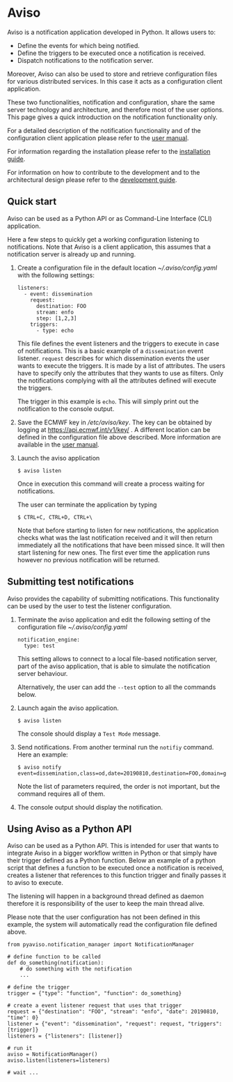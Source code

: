 # Aviso

Aviso is a notification application developed in Python. It allows users to:
* Define the events for which being notified.
* Define the triggers to be executed once a notification is received.
* Dispatch notifications to the notification server.

Moreover, Aviso can also be used to store and retrieve configuration files for various distributed services. In this 
case it acts as a configuration client application. 

These two functionalities, notification and configuration, share the same server technology and architecture, and 
therefore most of the user options. 
This page gives a quick introduction on the notification functionality only. 

For a detailed description of the notification functionality and of the configuration client application please 
refer to the [user manual](user_manual.md).

For information regarding the installation please refer to the [installation guide](install.md).

For information on how to contribute to the development and to the architectural design please refer to the [development 
guide](development.md).

## Quick start
Aviso can be used as a Python API or as Command-Line Interface (CLI) application.

Here a few steps to quickly get a working configuration listening to notifications. Note that Aviso is a client 
application, this assumes that a notification server is already up and running.

1. Create a configuration file in the default location _~/.aviso/config.yaml_ with the following settings:
    ```
    listeners:
      - event: dissemination
        request:
          destination: FOO
          stream: enfo
          step: [1,2,3]
        triggers:
          - type: echo
    ```
    This file defines the event listeners and the triggers to execute 
    in case of notifications. This is a basic example of a `dissemination` event listener. `request` describes for 
    which dissemination events the user wants to execute the triggers. It is made by a list of attributes. The users 
    have to specify only the attributes that they wants to use as filters. Only the notifications complying with all the 
    attributes defined will execute the triggers. 
    
    The trigger in this example is `echo`. This will simply print out the notification to the console output.
    
1. Save the ECMWF key in _/etc/aviso/key_. The key can be obtained by logging at https://api.ecmwf.int/v1/key/ . A 
different location can be defined in the configuration file above described. 
More information are available in the [user manual](user_manual.md).

1. Launch the aviso application
    ```
    $ aviso listen
    ``` 
    Once in execution this command will create a process waiting for notifications.
    
    The user can terminate the application by typing
    ```
    $ CTRL+C, CTRL+D, CTRL+\
    ```
    
    Note that before starting to listen for new notifications, the application checks what was the last notification 
    received and it will then return immediately all the notifications that have been missed since. It will then start 
    listening for new ones. The first ever time the application runs however no previous notification will be returned. 


## Submitting test notifications
Aviso provides the capability of submitting notifications. This functionality can be used by the user to test the 
listener configuration. 

1. Terminate the aviso application and edit the following setting of the configuration file _~/.aviso/config.yaml_
   ```
   notification_engine:
     type: test 
   ```
   This setting allows to connect to a local file-based notification server, part of the aviso application, that is 
   able to simulate the notification server behaviour.
   
   Alternatively, the user can add the `--test` option to all the commands below.
   
1. Launch again the aviso application.
    ```
    $ aviso listen
    ```
    The console should display a `Test Mode` message.
    
1. Send notifications. From another terminal run the `notifiy` command. Here an example:
    ```
    $ aviso notify event=dissemination,class=od,date=20190810,destination=FOO,domain=g,expver=1,step=1,stream=enfo,time=0,location=xxxxxxxx
    ```
    Note the list of parameters required, the order is not important, but the command requires all of them.
    
1. The console output should display the notification.


## Using Aviso as a Python API
Aviso can be used as a Python API. This is intended for user that wants to integrate Aviso in a bigger workflow written 
in Python or that simply have their trigger defined as a Python function. 
Below an example of a python script that defines a function to be executed once a notification is received, creates a 
listener that references to this function trigger and finally passes it to aviso to execute. 

The listening will happen in a background thread defined as daemon therefore it is responsibility of the user to keep 
the main thread alive.

Please note that the user configuration has not been defined in this example, the system will automatically read the
configuration file defined above.
```
from pyaviso.notification_manager import NotificationManager

# define function to be called
def do_something(notification):
    # do something with the notification
    ...

# define the trigger
trigger = {"type": "function", "function": do_something}

# create a event listener request that uses that trigger
request = {"destination": "FOO", "stream": "enfo", "date": 20190810, "time": 0}
listener = {"event": "dissemination", "request": request, "triggers": [trigger]}
listeners = {"listeners": [listener]}

# run it
aviso = NotificationManager()
aviso.listen(listeners=listeners)

# wait ...
```